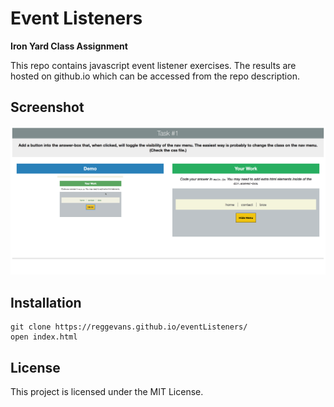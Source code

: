 # Event Listeners

**Iron Yard Class Assignment**

This repo contains javascript event listener exercises. The results are hosted on github.io which can be accessed from the repo description.

## Screenshot
![Event Listener Screen Shot](img/event_img.png)

## Installation
```
git clone https://reggevans.github.io/eventListeners/
open index.html
```
## License
This project is licensed under the MIT License.
